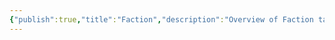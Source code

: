 ```yaml
---
{"publish":true,"title":"Faction","description":"Overview of Faction tag.","created":"Thursday, April 11th 2024, 5:55:05 pm","modified":"Friday, October 4th 2024, 12:24:41 am","cssclasses":"mado-heading"}
---
```


